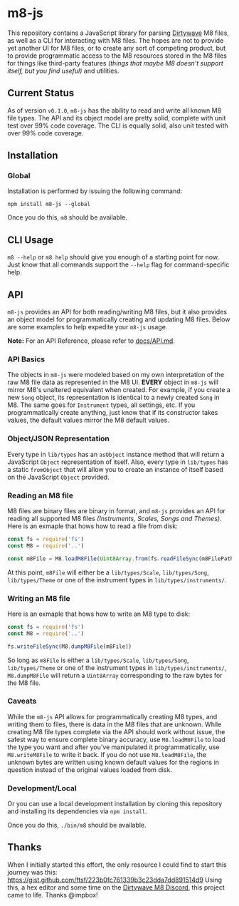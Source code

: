 # m8-js

This repository contains a JavaScript library for parsing [Dirtywave][dirtywave] M8 files, as well as a CLI for
interacting with M8 files.  The hopes are not to provide yet another UI for M8 files, or to create any sort of
competing product, but to provide programmatic access to the M8 resources stored in the M8 files for things like
third-party features _(things that maybe M8 doesn't support itself, but you find useful)_ and utilities.

## Current Status

As of version `v0.1.0`, `m8-js` has the ability to read and write all known M8 file types. The API and its object model
are pretty solid, complete with unit test over 99% code coverage. The CLI is equally solid, also unit tested with over
99% code coverage.

## Installation

### Global

Installation is performed by issuing the following command:

```
npm install m8-js --global
```

Once you do this, `m8` should be available.

## CLI Usage

`m8 --help` or `m8 help` should give you enough of a starting point for now.  Just know that all commands support the
`--help` flag for command-specific help.

## API

`m8-js` provides an API for both reading/writing M8 files, but it also provides an object model for programmatically
creating and updating M8 files. Below are some examples to help expedite your `m8-js` usage.

**Note:** For an API Reference, please refer to [docs/API.md](https://github.com/whitlockjc/m8-js/blob/main/docs/API.md).

### API Basics

The objects in `m8-js` were modeled based on my own interpretation of the raw M8 file data as represented in the M8 UI.
**EVERY** object in `m8-js` will mirror M8's unaltered equivalent when created. For example, if you create a new `Song`
object, its representation is identical to a newly created `Song` in M8. The same goes for `Instrument` types, all
settings, etc. If you programmatically create anything, just know that if its constructor takes values, the default
values mirror the M8 default values.

### Object/JSON Representation

Every type in `lib/types` has an `asObject` instance method that will return a JavaScript `Object` representation of
itself. Also, every type in `lib/types` has a static `fromObject` that will allow you to create an instance of itself
based on the JavaScript `Object` provided.

### Reading an M8 file

M8 files are binary files are binary in format, and `m8-js` provides an API for reading all supported M8 files
_(Instruments, Scales, Songs and Themes)_. Here is an exmaple that hows how to read a file from disk:

```js
const fs = require('fs')
const M8 = require('..')

const m8File = M8.loadM8File(Uint8Array.from(fs.readFileSync(m8FilePath))
```

At this point, `m8File` will either be a `lib/types/Scale`, `lib/types/Song`, `lib/types/Theme` or one of the instrument
types in `lib/types/instruments/`.

### Writing an M8 file

Here is an exmaple that hows how to write an M8 type to disk:

```js
const fs = require('fs')
const M8 = require('..')

fs.writeFileSync(M8.dumpM8File(m8File))
```

So long as `m8File` is either a `lib/types/Scale`, `lib/types/Song`, `lib/types/Theme` or one of the instrument
types in `lib/types/instruments/`, `M8.dumpM8File` will return a `Uint8Array` corresponding to the raw bytes for the M8
file.

### Caveats

While the `m8-js` API allows for programmatically creating M8 types, and writing them to files, there is data in the M8
files that are unknown. While creating M8 file types complete via the API should work without issue, the safest way to
ensure complete binary accuracy, use `M8.loadM8File` to load the type you want and after you've manipulated it
programmatically, use `M8.writeM8File` to write it back. If you do not use `M8.loadM8File`, the unknown bytes are
written using known default values for the regions in question instead of the original values loaded from disk.

### Development/Local

Or you can use a local development installation by cloning this repository and installing its dependencies via
`npm install`.

Once you do this, `./bin/m8` should be available.

## Thanks

When I initially started this effort, the only resource I could find to start this journey was this:
<https://gist.github.com/ftsf/223b0fc761339b3c23dda7dd891514d9>  Using this, a hex editor and some time on the
[Dirtywave M8 Discord](https://discord.gg/WEavjFNYHh), this project came to life.  Thanks @impbox!

[dirtywave]: https://dirtywave.com/
